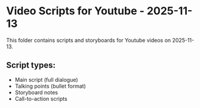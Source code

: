# Video Scripts for Youtube - 2025-11-13

This folder contains scripts and storyboards for Youtube videos on 2025-11-13.

## Script types:
- Main script (full dialogue)
- Talking points (bullet format)
- Storyboard notes
- Call-to-action scripts
